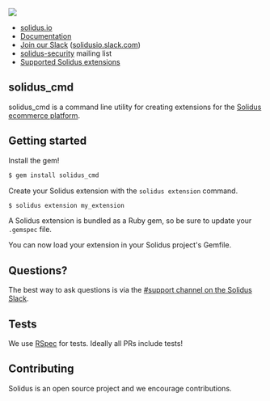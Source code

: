 ![](https://raw.githubusercontent.com/solidusio/solidus/master/solidus.png)

- [solidus.io](http://solidus.io/)
- [Documentation](https://guides.solidus.io)
- [Join our Slack](http://slack.solidus.io/) ([solidusio.slack.com](http://solidusio.slack.com))
- [solidus-security](https://groups.google.com/forum/#!forum/solidus-security) mailing list
- [Supported Solidus extensions](http://extensions.solidus.io/)

## solidus_cmd

solidus_cmd is a command line utility for creating extensions for the [Solidus ecommerce platform](https://github.com/solidusio/solidus). 

## Getting started

Install the gem!

```bash
$ gem install solidus_cmd
```
Create your Solidus extension with the `solidus extension` command.

```bash
$ solidus extension my_extension
```

A Solidus extension is bundled as a Ruby gem, so be sure to update your `.gemspec` file.

You can now load your extension in your Solidus project's Gemfile.

## Questions?

The best way to ask questions is via the [#support channel on the Solidus Slack](https://solidusio.slack.com/messages/support/details/).

## Tests

We use [RSpec](http://rspec.info) for tests. Ideally all PRs include tests!


## Contributing

Solidus is an open source project and we encourage contributions. 
